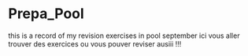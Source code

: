 # Prepa_Pool
this is a record of my revision exercises in pool september
ici vous aller trouver des exercices ou vous pouver reviser ausiii !!!
